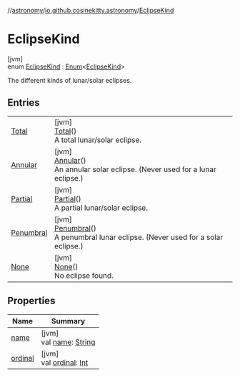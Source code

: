 //[astronomy](../../../index.md)/[io.github.cosinekitty.astronomy](../index.md)/[EclipseKind](index.md)

# EclipseKind

[jvm]\
enum [EclipseKind](index.md) : [Enum](https://kotlinlang.org/api/latest/jvm/stdlib/kotlin/-enum/index.html)&lt;[EclipseKind](index.md)&gt; 

The different kinds of lunar/solar eclipses.

## Entries

| | |
|---|---|
| [Total](-total/index.md) | [jvm]<br>[Total](-total/index.md)()<br>A total lunar/solar eclipse. |
| [Annular](-annular/index.md) | [jvm]<br>[Annular](-annular/index.md)()<br>An annular solar eclipse. (Never used for a lunar eclipse.) |
| [Partial](-partial/index.md) | [jvm]<br>[Partial](-partial/index.md)()<br>A partial lunar/solar eclipse. |
| [Penumbral](-penumbral/index.md) | [jvm]<br>[Penumbral](-penumbral/index.md)()<br>A penumbral lunar eclipse. (Never used for a solar eclipse.) |
| [None](-none/index.md) | [jvm]<br>[None](-none/index.md)()<br>No eclipse found. |

## Properties

| Name | Summary |
|---|---|
| [name](../-node-event-kind/-invalid/index.md#-372974862%2FProperties%2F-1216412040) | [jvm]<br>val [name](../-node-event-kind/-invalid/index.md#-372974862%2FProperties%2F-1216412040): [String](https://kotlinlang.org/api/latest/jvm/stdlib/kotlin/-string/index.html) |
| [ordinal](../-node-event-kind/-invalid/index.md#-739389684%2FProperties%2F-1216412040) | [jvm]<br>val [ordinal](../-node-event-kind/-invalid/index.md#-739389684%2FProperties%2F-1216412040): [Int](https://kotlinlang.org/api/latest/jvm/stdlib/kotlin/-int/index.html) |
